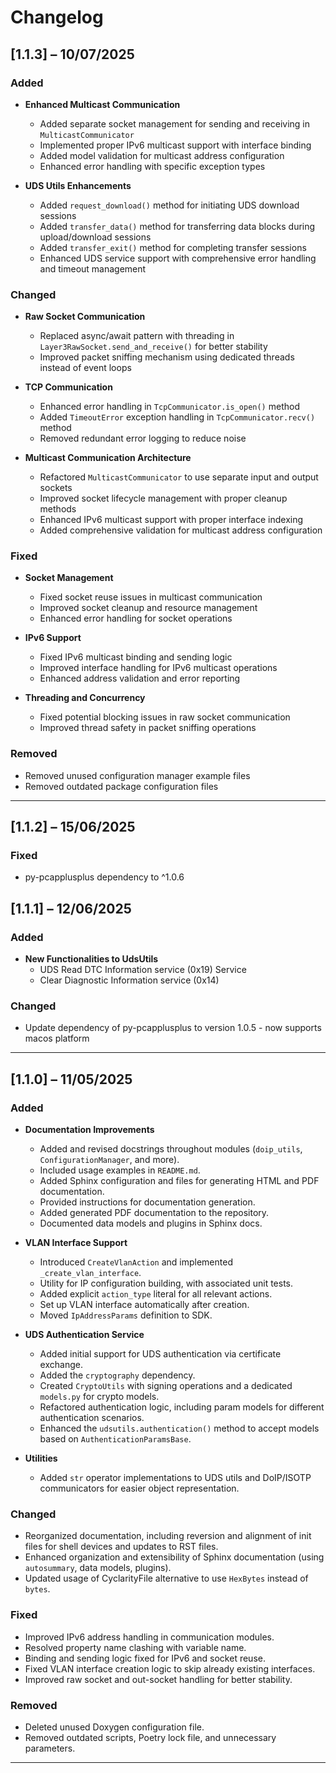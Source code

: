# Changelog  

## [1.1.3] – 10/07/2025

### Added
- **Enhanced Multicast Communication**
  - Added separate socket management for sending and receiving in `MulticastCommunicator`
  - Implemented proper IPv6 multicast support with interface binding
  - Added model validation for multicast address configuration
  - Enhanced error handling with specific exception types

- **UDS Utils Enhancements**
  - Added `request_download()` method for initiating UDS download sessions
  - Added `transfer_data()` method for transferring data blocks during upload/download sessions
  - Added `transfer_exit()` method for completing transfer sessions
  - Enhanced UDS service support with comprehensive error handling and timeout management

### Changed
- **Raw Socket Communication**
  - Replaced async/await pattern with threading in `Layer3RawSocket.send_and_receive()` for better stability
  - Improved packet sniffing mechanism using dedicated threads instead of event loops

- **TCP Communication**
  - Enhanced error handling in `TcpCommunicator.is_open()` method
  - Added `TimeoutError` exception handling in `TcpCommunicator.recv()` method
  - Removed redundant error logging to reduce noise

- **Multicast Communication Architecture**
  - Refactored `MulticastCommunicator` to use separate input and output sockets
  - Improved socket lifecycle management with proper cleanup methods
  - Enhanced IPv6 multicast support with proper interface indexing
  - Added comprehensive validation for multicast address configuration

### Fixed
- **Socket Management**
  - Fixed socket reuse issues in multicast communication
  - Improved socket cleanup and resource management
  - Enhanced error handling for socket operations

- **IPv6 Support**
  - Fixed IPv6 multicast binding and sending logic
  - Improved interface handling for IPv6 multicast operations
  - Enhanced address validation and error reporting

- **Threading and Concurrency**
  - Fixed potential blocking issues in raw socket communication
  - Improved thread safety in packet sniffing operations

### Removed
- Removed unused configuration manager example files
- Removed outdated package configuration files

---

## [1.1.2] – 15/06/2025

### Fixed  
- py-pcapplusplus dependency to ^1.0.6

## [1.1.1] – 12/06/2025
  
### Added  
- **New Functionalities to UdsUtils**
  - UDS Read DTC Information service (0x19) Service
  - Clear Diagnostic Information service (0x14)
  
### Changed  
  
- Update dependency of py-pcapplusplus to version 1.0.5 - now supports macos platform

---  

## [1.1.0] – 11/05/2025
  
### Added  
  
- **Documentation Improvements**  
  - Added and revised docstrings throughout modules (`doip_utils`, `ConfigurationManager`, and more).  
  - Included usage examples in `README.md`.  
  - Added Sphinx configuration and files for generating HTML and PDF documentation.  
  - Provided instructions for documentation generation.  
  - Added generated PDF documentation to the repository.  
  - Documented data models and plugins in Sphinx docs.  
  
- **VLAN Interface Support**  
  - Introduced `CreateVlanAction` and implemented `_create_vlan_interface`.  
  - Utility for IP configuration building, with associated unit tests.  
  - Added explicit `action_type` literal for all relevant actions.  
  - Set up VLAN interface automatically after creation.  
  - Moved `IpAddressParams` definition to SDK.  
  
- **UDS Authentication Service**  
  - Added initial support for UDS authentication via certificate exchange.  
  - Added the `cryptography` dependency.  
  - Created `CryptoUtils` with signing operations and a dedicated `models.py` for crypto models.  
  - Refactored authentication logic, including param models for different authentication scenarios.  
  - Enhanced the `udsutils.authentication()` method to accept models based on `AuthenticationParamsBase`.  
  
- **Utilities**  
  - Added `str` operator implementations to UDS utils and DoIP/ISOTP communicators for easier object representation.  
  
### Changed  
  
- Reorganized documentation, including reversion and alignment of init files for shell devices and updates to RST files.  
- Enhanced organization and extensibility of Sphinx documentation (using `autosummary`, data models, plugins).  
- Updated usage of CyclarityFile alternative to use `HexBytes` instead of `bytes`.  
  
### Fixed  
  
- Improved IPv6 address handling in communication modules.  
- Resolved property name clashing with variable name.  
- Binding and sending logic fixed for IPv6 and socket reuse.  
- Fixed VLAN interface creation logic to skip already existing interfaces.  
- Improved raw socket and out-socket handling for better stability.  
  
### Removed  
  
- Deleted unused Doxygen configuration file.  
- Removed outdated scripts, Poetry lock file, and unnecessary parameters.  
  
---  
  